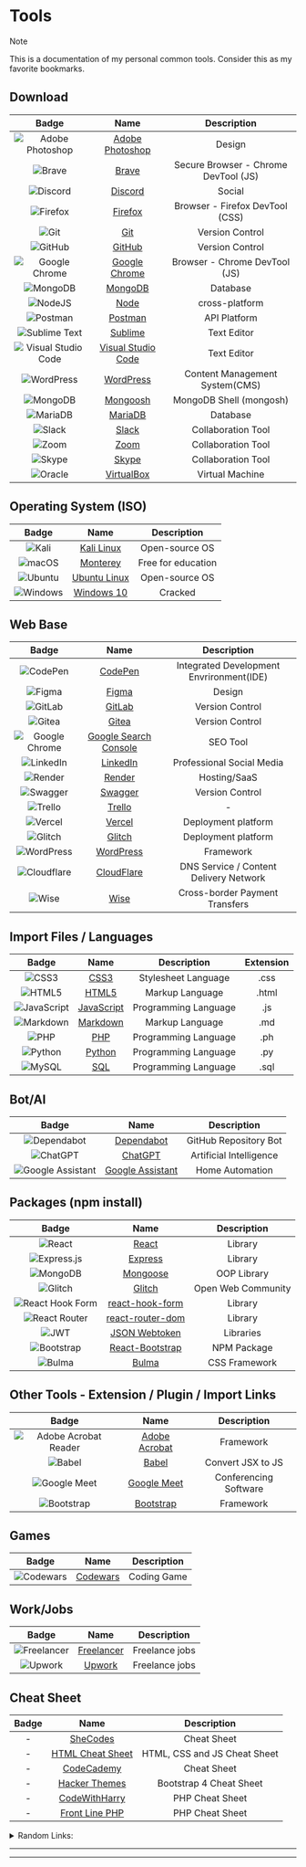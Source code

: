 # Tools

> [!NOTE] 
> This is a documentation of my personal common tools. Consider this as my favorite bookmarks.

## Download

| Badge | Name | Description  |
| :-: | :-: | :-: |
| ![Adobe Photoshop](https://img.shields.io/badge/adobe%20photoshop-%2331A8FF.svg?style=for-the-badge&logo=adobe%20photoshop&logoColor=white) | [Adobe Photoshop](https://www.adobe.com/ph_en/products/photoshop/free-trial-download.html) | Design |
| ![Brave](https://img.shields.io/badge/Brave-FB542B?style=for-the-badge&logo=Brave&logoColor=white) | [Brave](https://brave.com/download/) | Secure Browser - Chrome DevTool (JS) |
| ![Discord](https://img.shields.io/badge/Discord-%235865F2.svg?style=for-the-badge&logo=discord&logoColor=white) | [Discord](https://discord.com/download) | Social |
| ![Firefox](https://img.shields.io/badge/Firefox-FF7139?style=for-the-badge&logo=Firefox-Browser&logoColor=white) | [Firefox](https://www.mozilla.org/en-US/firefox/developer/) | Browser - Firefox DevTool (CSS) |
| ![Git](https://img.shields.io/badge/git-%23F05033.svg?style=for-the-badge&logo=git&logoColor=white) | [Git](https://git-scm.com/downloads) | Version Control  |
| ![GitHub](https://img.shields.io/badge/github-%23121011.svg?style=for-the-badge&logo=github&logoColor=white) | [GitHub](https://desktop.github.com/) | Version Control  |
| ![Google Chrome](https://img.shields.io/badge/Google%20Chrome-4285F4?style=for-the-badge&logo=GoogleChrome&logoColor=white) | [Google Chrome](https://www.google.com/intl/en_ph/chrome/) | Browser - Chrome DevTool (JS) |
| ![MongoDB](https://img.shields.io/badge/MongoDB-%234ea94b.svg?style=for-the-badge&logo=mongodb&logoColor=white) | [MongoDB](https://www.mongodb.com/try/download/atlascli) | Database |
| ![NodeJS](https://img.shields.io/badge/node.js-6DA55F?style=for-the-badge&logo=node.js&logoColor=white) | [Node](https://nodejs.org/en/download) | cross-platform |
| ![Postman](https://img.shields.io/badge/Postman-FF6C37?style=for-the-badge&logo=postman&logoColor=white)| [Postman](https://www.postman.com/downloads/) | API Platform |
| ![Sublime Text](https://img.shields.io/badge/sublime_text-%23575757.svg?style=for-the-badge&logo=sublime-text&logoColor=important) | [Sublime](https://www.sublimetext.com/3) | Text Editor |
| ![Visual Studio Code](https://img.shields.io/badge/Visual%20Studio%20Code-0078d7.svg?style=for-the-badge&logo=visual-studio-code&logoColor=white) | [Visual Studio Code](https://code.visualstudio.com/download) | Text Editor |
| ![WordPress](https://img.shields.io/badge/WordPress-%23117AC9.svg?style=for-the-badge&logo=WordPress&logoColor=white) | [WordPress](https://wordpress.org/download/) | Content Management System(CMS) |
| ![MongoDB](https://img.shields.io/badge/MongoDB-%234ea94b.svg?style=for-the-badge&logo=mongodb&logoColor=white) | [Mongoosh](https://www.mongodb.com/docs/mongodb-shell/#mongodb-binary-bin.mongosh) | MongoDB Shell (mongosh) |
| ![MariaDB](https://img.shields.io/badge/MariaDB-003545?style=for-the-badge&logo=mariadb&logoColor=white) | [MariaDB](https://mariadb.com/downloads/) | Database |
| ![Slack](https://img.shields.io/badge/Slack-4A154B?style=for-the-badge&logo=slack&logoColor=white) | [Slack](https://slack.com/downloads/windows) | Collaboration Tool |
| ![Zoom](https://img.shields.io/badge/Zoom-2D8CFF?style=for-the-badge&logo=zoom&logoColor=white) | [Zoom](https://zoom.us/download) | Collaboration Tool |
| ![Skype](https://img.shields.io/badge/Skype-%2300AFF0.svg?style=for-the-badge&logo=Skype&logoColor=white) | [Skype](https://www.skype.com/en/get-skype/) | Collaboration Tool |
| ![Oracle](https://img.shields.io/badge/Oracle-F80000?style=for-the-badge&logo=oracle&logoColor=white) | [VirtualBox](https://www.virtualbox.org/wiki/Downloads) | Virtual Machine |



## Operating System (ISO)

| Badge | Name | Description  |
| :-: | :-: | :-: |
| ![Kali](https://img.shields.io/badge/Kali-268BEE?style=for-the-badge&logo=kalilinux&logoColor=white) | [Kali Linux](https://www.kali.org/get-kali/#kali-platforms) | Open-source OS |
| ![macOS](https://img.shields.io/badge/mac%20os-000000?style=for-the-badge&logo=macos&logoColor=F0F0F0) | [Monterey](https://techsprobe.com/download-macos-monterey-iso/) | Free for education |
| ![Ubuntu](https://img.shields.io/badge/Ubuntu-E95420?style=for-the-badge&logo=ubuntu&logoColor=white) | [Ubuntu Linux](https://ubuntu.com/download) | Open-source OS |
| ![Windows](https://img.shields.io/badge/Windows-0078D6?style=for-the-badge&logo=windows&logoColor=white) | [Windows 10](https://windows-10.en.uptodown.com/windows/download) | Cracked |



## Web Base

| Badge | Name | Description |
| :-: | :-: | :-: |
| ![CodePen](https://img.shields.io/badge/CodePen-white?style=for-the-badge&logo=codepen&logoColor=black) | [CodePen](https://codepen.io/) | Integrated Development Envrironment(IDE) |
| ![Figma](https://img.shields.io/badge/figma-%23F24E1E.svg?style=for-the-badge&logo=figma&logoColor=white) | [Figma](https://www.figma.com/downloads/) | Design |
| ![GitLab](https://img.shields.io/badge/gitlab-%23181717.svg?style=for-the-badge&logo=gitlab&logoColor=white) | [GitLab](https://gitlab.com/prince.robielos) | Version Control |
| ![Gitea](https://img.shields.io/badge/Gitea-34495E?style=for-the-badge&logo=gitea&logoColor=5D9425) | [Gitea](https://about.gitea.com/) | Version Control |
| ![Google Chrome](https://img.shields.io/badge/Google%20Chrome-4285F4?style=for-the-badge&logo=GoogleChrome&logoColor=white) | [Google Search Console](https://search.google.com/search-console/about) | SEO Tool |
| ![LinkedIn](https://img.shields.io/badge/linkedin-%230077B5.svg?style=for-the-badge&logo=linkedin&logoColor=white) | [LinkedIn](https://www.linkedin.com/login) | Professional Social Media |
| ![Render](https://img.shields.io/badge/Render-%46E3B7.svg?style=for-the-badge&logo=render&logoColor=white) | [Render](https://dashboard.render.com/) | Hosting/SaaS |
| ![Swagger](https://img.shields.io/badge/-Swagger-%23Clojure?style=for-the-badge&logo=swagger&logoColor=white) | [Swagger](https://app.swaggerhub.com/search) | Version Control  |
| ![Trello](https://img.shields.io/badge/Trello-%23026AA7.svg?style=for-the-badge&logo=Trello&logoColor=white) | [Trello](https://trello.com/) | -  |
| ![Vercel](https://img.shields.io/badge/vercel-%23000000.svg?style=for-the-badge&logo=vercel&logoColor=white) | [Vercel](https://vercel.com/login) | Deployment platform |
| ![Glitch](https://img.shields.io/badge/glitch-%233333FF.svg?style=for-the-badge&logo=glitch&logoColor=white) | [Glitch](https://glitch.com/signin) | Deployment platform |
| ![WordPress](https://img.shields.io/badge/WordPress-%23117AC9.svg?style=for-the-badge&logo=WordPress&logoColor=white) | [WordPress](https://wordpress.com/log-in?site=x4atoolfinder.wordpress.com&redirect_to=%2Fplugins%2Fbrowse%2Fseo%2Fx4atoolfinder.wordpress.com) | Framework |
| ![Cloudflare](https://img.shields.io/badge/Cloudflare-F38020?style=for-the-badge&logo=Cloudflare&logoColor=white) | [CloudFlare](https://dash.cloudflare.com/login) | DNS Service / Content Delivery Network |
| ![Wise](https://img.shields.io/badge/Wise-394e79?style=for-the-badge&logo=wise&logoColor=00B9FF) | [Wise](https://wise.com/login?redirectUrl=%2Fbalances%2F68738209) | Cross-border Payment Transfers |


## Import Files / Languages

| Badge | Name | Description | Extension |
| :-: | :-: | :-: | :-: |
| ![CSS3](https://img.shields.io/badge/css3-%231572B6.svg?style=for-the-badge&logo=css3&logoColor=white) | [CSS3](https://www.w3.org/Style/CSS/Overview.en.html) | Stylesheet Language | .css |
| ![HTML5](https://img.shields.io/badge/html5-%23E34F26.svg?style=for-the-badge&logo=html5&logoColor=white) | [HTML5](https://www.w3.org/TR/2018/SPSD-html5-20180327/single-page.html) | Markup Language  | .html |
| ![JavaScript](https://img.shields.io/badge/javascript-%23323330.svg?style=for-the-badge&logo=javascript&logoColor=%23F7DF1E) | [JavaScript](https://www.javascripttutorial.net/) | Programming Language | .js |
| ![Markdown](https://img.shields.io/badge/markdown-%23000000.svg?style=for-the-badge&logo=markdown&logoColor=white) | [Markdown](https://www.markdownguide.org/) | Markup Language | .md |
| ![PHP](https://img.shields.io/badge/php-%23777BB4.svg?style=for-the-badge&logo=php&logoColor=white) | [PHP](https://www.php.net/) | Programming Language | .ph |
| ![Python](https://img.shields.io/badge/python-3670A0?style=for-the-badge&logo=python&logoColor=ffdd54) | [Python](https://www.python.org/) | Programming Language | .py |
| ![MySQL](https://img.shields.io/badge/mysql-%2300f.svg?style=for-the-badge&logo=mysql&logoColor=white) | [SQL](https://www.mysql.com/) | Programming Language | .sql |


## Bot/AI

| Badge | Name | Description |
| :-: | :-: | :-: |
| ![Dependabot](https://img.shields.io/badge/dependabot-025E8C?style=for-the-badge&logo=dependabot&logoColor=white) | [Dependabot](https://github.com/dependabot) | GitHub Repository Bot |
| ![ChatGPT](https://img.shields.io/badge/chatGPT-74aa9c?style=for-the-badge&logo=openai&logoColor=white) | [ChatGPT](https://chat.openai.com/) | Artificial Intelligence |
| ![Google Assistant](https://img.shields.io/badge/google%20assistant-4285F4?style=for-the-badge&logo=google%20assistant&logoColor=white) | [Google Assistant](https://assistant.google.com/) | Home Automation |



## Packages (npm install)

| Badge | Name | Description |
| :-: | :-: | :-: |
| ![React](https://img.shields.io/badge/react-%2320232a.svg?style=for-the-badge&logo=react&logoColor=%2361DAFB) | [React](https://react.dev/) | Library |
| ![Express.js](https://img.shields.io/badge/express.js-%23404d59.svg?style=for-the-badge&logo=express&logoColor=%2361DAFB) | [Express](https://www.npmjs.com/package/express) | Library |
| ![MongoDB](https://img.shields.io/badge/MongoDB-%234ea94b.svg?style=for-the-badge&logo=mongodb&logoColor=white) | [Mongoose](https://www.npmjs.com/package/mongoose?activeTab=readme#documentation) | OOP Library |
| ![Glitch](https://img.shields.io/badge/glitch-%233333FF.svg?style=for-the-badge&logo=glitch&logoColor=white) | [Glitch](https://glitch.com/) | Open Web Community |
| ![React Hook Form](https://img.shields.io/badge/React%20Hook%20Form-%23EC5990.svg?style=for-the-badge&logo=reacthookform&logoColor=white) | [react-hook-form](https://www.npmjs.com/package/react-hook-form) | Library |
| ![React Router](https://img.shields.io/badge/React_Router-CA4245?style=for-the-badge&logo=react-router&logoColor=white) | [react-router-dom](https://www.npmjs.com/package/react-router) | Library |
| ![JWT](https://img.shields.io/badge/JWT-black?style=for-the-badge&logo=JSON%20web%20tokens) | [JSON Webtoken](https://jwt.io/) | Libraries |
| ![Bootstrap](https://img.shields.io/badge/bootstrap-%238511FA.svg?style=for-the-badge&logo=bootstrap&logoColor=white) | [React-Bootstrap](https://www.npmjs.com/package/bootstrap) | NPM Package |
| ![Bulma](https://img.shields.io/badge/bulma-00D0B1?style=for-the-badge&logo=bulma&logoColor=white) | [Bulma](https://bulma.io/) | CSS Framework |


## Other Tools - Extension / Plugin / Import Links

| Badge | Name | Description |
| :-: | :-: | :-: |
| ![Adobe Acrobat Reader](https://img.shields.io/badge/Adobe%20Acrobat%20Reader-EC1C24.svg?style=for-the-badge&logo=Adobe%20Acrobat%20Reader&logoColor=white) | [Adobe Acrobat](https://get.adobe.com/reader/) | Framework |
| ![Babel](https://img.shields.io/badge/Babel-F9DC3e?style=for-the-badge&logo=babel&logoColor=black) | [Babel](https://babeljs.io/) | Convert JSX to JS |
| ![Google Meet](https://img.shields.io/badge/Google%20Meet-00897B?style=for-the-badge&logo=google-meet&logoColor=white) | [Google Meet](https://meet.google.com/) | Conferencing Software |
| ![Bootstrap](https://img.shields.io/badge/bootstrap-%238511FA.svg?style=for-the-badge&logo=bootstrap&logoColor=white) | [Bootstrap](https://getbootstrap.com/docs/5.0/getting-started/introduction/) | Framework |



## Games
| Badge | Name | Description |
| :-: | :-: | :-: |
| ![Codewars](https://img.shields.io/badge/Codewars-B1361E?style=for-the-badge&logo=codewars&logoColor=grey) | [Codewars](https://www.codewars.com/) | Coding Game |


## Work/Jobs
| Badge | Name | Description |
| :-: | :-: | :-: |
| ![Freelancer](https://img.shields.io/badge/Freelancer-29B2FE?style=for-the-badge&logo=Freelancer&logoColor=white) | [Freelancer](https://www.freelancer.com/) | Freelance jobs |
| ![Upwork](https://img.shields.io/badge/UpWork-6FDA44?style=for-the-badge&logo=Upwork&logoColor=white) | [Upwork](https://www.upwork.com/) | Freelance jobs |


## Cheat Sheet
| Badge | Name | Description |
| :-: | :-: | :-: |
| - | [SheCodes](https://cheatsheets.shecodes.io/) | Cheat Sheet |
| - | [HTML Cheat Sheet](https://htmlcheatsheet.com/) | HTML, CSS and JS Cheat Sheet |
| - | [CodeCademy](https://www.codecademy.com/resources/cheatsheets/all) | Cheat Sheet |
| - | [Hacker Themes](https://hackerthemes.com/bootstrap-cheatsheet/) | Bootstrap 4 Cheat Sheet |
| - | [CodeWithHarry](https://www.codewithharry.com/blogpost/php-cheatsheet/) | PHP Cheat Sheet |
| - | [Front Line PHP](https://front-line-php.com/cheat-sheet) | PHP Cheat Sheet |


<details>
<summary>
	Random Links:
</summary>
	
| Name | Description |
| :-: | :-: |
| [XAMPP](https://www.apachefriends.org/) | Cross-Platform |
| [Composer](https://getcomposer.org/) | Dependancy Manager |
| [Cain and Abel](#) | Password Cracker |
| [GoHighLevel](https://help.gohighlevel.com/support/solutions) | CRM |
| [Midjourney](https://replit.com/) | Generates Images |
| [Replit](https://replit.com/) | Generates Code |
| [Synthesia](https://www.synthesia.io/) | Generates Video |
| [Soundraw](https://soundraw.io/) | Generates Music |
| [Starrytars](https://starryai.com/starrytars) | Generates Avatar |
| [SlidesAI](https://www.slidesai.io/) | Generates PPTs |
| [Remini](https://remini.ai/) | Edit Pictures |
| [Pictory](https://pictory.ai/) | Edit Videos |
| [Wordtune](https://www.wordtune.com/) | Summary Notes |
| [dotenv](https://www.dotenv.org/) | Environment Variable |
| [sweetalert2](https://www.npmjs.com/package/sweetalert2) | Alternative to JS popup boxes |
| [Particles](https://vincentgarreau.com/particles.js/) | Lightweight Library |
| [Elementor](https://wordpress.org/plugins/elementor/) | WordPress Website Builder |
| [Astra](https://wpastra.com/theme-for-elementor/) | WordPress Theme |
| [Color Picker Tool - Geco](https://chrome.google.com/webstore/detail/color-picker-tool-geco/eokjikchkppnkdipbiggnmlkahcdkikp) | Color Picker |
| [AOS Animation](https://michalsnik.github.io/aos/) | Animation |
| [Restman](https://chrome.google.com/webstore/detail/restman/ihgpcfpkpmdcghlnaofdmjkoemnlijdi/related) | REST API - Testing Tool |
| [React Developer Tool](https://chrome.google.com/webstore/detail/react-developer-tools/fmkadmapgofadopljbjfkapdkoienihi) | Hosting/SaaS |
| [Google Docs Offline](https://chrome.google.com/webstore/detail/google-docs-offline/ghbmnnjooekpmoecnnnilnnbdlolhkhi) | Office Essential |
| [Google Font](https://fonts.google.com/) | Font Style |
| [Google Analytic](https://analytics.google.com/) | Analytic |
| [FlexboxFroggy](https://flexboxfroggy.com/) | Coding Game |
| [CodeCombat](https://codecombat.com/) | Coding Game |
| [CodinGame](https://www.codingame.com/start/) | Coding Game |
| [TinyPNG](https://tinypng.com/) | Image converter to WebP |
| [GTmetrix](https://gtmetrix.com/) | Website testing |
| [PageSpeed Insights](https://pagespeed.web.dev/) | Website testing |
| [Code Beautify](https://codebeautify.org/random-phone-number#) | Random Phone Number |
| [Zapier](https://zapier.com/) | Automate Workflows |
| [Google Keep](https://keep.google.com/u/0/) | note-taking |
| [Ginger Software](https://www.gingersoftware.com/) | AI-powered writing |
| [Magical](https://www.getmagical.com/) | Autofill |
| [WHOIS Lookup](https://www.domain.com/whois/whois) | Domain Lookup |
| [Design Modo](https://designmodo.com/postcards/app/) | Postcards |
| [Validator W3](https://validator.w3.org/) | Markup Validation |
| [ProgrammingHub](https://programminghub.io/certificates) | Search Certificates |
| [TinyURL](https://tinyurl.com/app) | Shorten URL |
| [Flaticon](https://www.flaticon.com/) | Icons and stickers |
| [Jumpshare](https://jumpshare.com/downloading) | Screen capture |
| [Image to text](https://www.imagetotext.info/) | Image to text |
| [Chrome Remote Desktop](https://remotedesktop.google.com/access?pli=1) | Chrome Remote Desktop |
| [SignalHire](https://www.signalhire.com/companies) | Search for company records |
| [Glassdoor](https://www.glassdoor.com/index.htm) | Search for company records |
| [Type Scale](https://typescale.com/) | Visual calculator |
| [Clamp Font Size](https://clamp.font-size.app/) | Font Size Clamp() Generator |
| [Local Hub](https://hub.localwp.com/login) | Development Environment |
| [TempMail](https://temp-mail.org/en/) | Temporary Email |
| [Silhouette Studio](https://www.silhouetteamerica.com/software) | Design |
| [Tor](https://www.torproject.org/download/) | Secure Browser |
| [Codeshare](https://codeshare.io/) | Code Sharing Website |
| [Typicode](https://jsonplaceholder.typicode.com/) | {JSON} Placeholder |
| [Freepik](https://www.freepik.com/) | Image Bank Website |
| [XML Sitemaps](https://www.xml-sitemaps.com/) | Sitemaps |
| [Google Trends](https://trends.google.com/trends/) | SEO Tool |
| [Lipsum](https://www.lipsum.com/) | Lorem Ipsum Generator |
| [](#) | - |
| [](#) | - |
| [](#) | - |
| [](#) | - |
| [](#) | - |
| [](#) | - |
| [](#) | - |
| [](#) | - |
| [](#) | - |
| [](#) | - |


</details>





<hr>

<hr>



